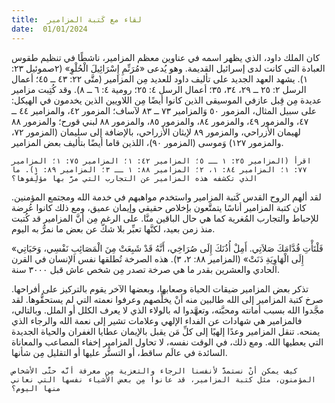 ```yaml
---
title:  لقاء مع كَتبة المزامير
date:  01/01/2024
---
```


كان الملك داود، الذي يظهر اسمه في عناوين معظم المزامير، ناشطًا في تنظيم طقوس العبادة التي كانت لدى إسرائيل القديمة. وهو يُدعى «مُرَنِّمِ إِسْرَائِيلَ الْحُلْوِ» (٢صموئيل ٢٣: ١). يشهد العهد الجديد على تأليف داود للعديد مِن المزامير (متَّى ٢٢: ٤٣ ــ ٤٥؛ أعمال الرسل ٢: ٢٥ ــ ٢٩، ٣٤، ٣٥؛ أعمال الرسل ٤: ٢٥؛ رومية ٤: ٦ ــ ٨). وقد كُتِبت مزامير عديدة مِن قِبل عازفي الموسيقى الذين كانوا أيضًا مِن اللاويين الذين يخدمون في الهيكل: على سبيل المثال، المزمور ٥٠ وَالمزامير ٧٣ ــ ٨٣ لآساف؛ المزمور ٤٢، والمزامير ٤٤ ــ ٤٧، والمزمور ٤٩، والمزمور ٨٤، والمزمور ٨٥، والمزمور ٨٨ لبني قورح؛ والمزمور ٨٨ لهيمان الأزراحي، والمزمور ٨٩ لإيثان الأزراحي، بالإضافة إلى سليمان (المزمور ٧٢، والمزمور ١٢٧) وَموسى (المزمور ٩٠)، اللذين قاما أيضًا بتأليف بعض المزامير.

`اقرأ (المزامير ٢٥: ١ ــ ٥؛ المزامير ٤٢: ١؛ المزامير ٧٥: ١؛ المزامير ٧٧: ١؛ المزامير ٨٤: ١، ٢؛ المزامير ٨٨: ١ ــ ٣؛ المزامير ٨٩: ١). ما الذي تكشفه هذه المزامير عن التجارب التي مرَّ بها مؤلِّفوها؟`

لقد ألهم الروح القدس كَتبة المزامير واستخدم مواهبهم في خدمة الله ومجتمع المؤمنين. كان كتبة المزامير أناسًا يتمتَّعون بإخلاص حقيقي وإيمان عميق، ومع ذلك كانوا عُرضة للإحباط والتجارب المُغرية كما هي حال الباقين منَّا. على الرغم مِن أنَّ المزامير قد كُتبت منذ زمن بعيد، لكنَّها تعبِّر بلا شكّ عن بعض ما نمرُّ به اليوم.

«فَلْتَأْتِ قُدَّامَكَ صَلاَتِي. أَمِلْ أُذُنَكَ إِلَى صُرَاخِي، أَنَّهُ قَدْ شَبِعَتْ مِنَ الْمَصَائِبِ نَفْسِي، وَحَيَاتِي إِلَى الْهَاوِيَةِ دَنَتْ» (المزامير ٨٨: ٢، ٣). هذه الصرخة تُطلقها نفس الإنسان في القرن الحادي والعشرين بقدر ما هي صرخة تصدر مِن شخص عاش قبل ٣٠٠٠ سنة.

تذكر بعض المزامير ضيقات الحياة وصعابها، وبعضها الآخر يقوم بالتركيز على أفراحها. صرخ كتبة المزامير إلى الله طالبين منه أنْ يخلِّصهم وعرفوا نعمته التي لم يستحقُّوها. لقد مجَّدوا الله بسبب أمانته ومحبَّته، وتعهَّدوا له بالولاء الذي لا يعرف الكلل أو الملل. وبالتالي، فالمزامير هي شهادات عن الفداء الإلهي وعلامات تشير إلى نعمة الله والرجاء الذي يمنحه. تنقل المزامير وعدًا إلهيًا إلى كلِّ مَن يقبل بالإيمان عطايا الغفران والحياة الجديدة التي يعطيها الله. ومع ذلك، في الوقت نفسه، لا تحاول المزامير إخفاء المصاعب والمعاناة السائدة في عالَم ساقط، أو التستُّر عليها أو التقليل مِن شأنها.

`كيف يمكن أنْ نستمدَّ لأنفسنا الرجاء والتعزية مِن معرفة أنَّه حتَّى الأشخاص المؤمنون، مثل كتبة المزامير، قد عانوا مِن بعض الأشياء نفسها التي نعاني منها اليوم؟`